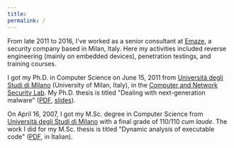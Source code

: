 ```yaml
---
title:
permalink: /
---
```


From late 2011 to 2016, I've worked as a senior consultant at
[Emaze](http://blog.emaze.net/), a security company based in Milan, Italy. Here
my activities included reverse engineering (mainly on embedded devices),
penetration testings, and training courses.

I got my Ph.D. in Computer Science on June 15, 2011 from
[Università degli Studi di Milano](http://www.unimi.it/) (University of Milan,
Italy), in the
[Computer and Network Security Lab](http://security.di.unimi.it/). My
Ph.D. thesis is titled "Dealing with next-generation malware"
([PDF](/pubs/thesis-phd.pdf), [slides](/pubs/thesis-phd-lecture.pdf)).

On April 16, 2007, I got my M.Sc. degree in Computer Science from
[Università degli Studi di Milano](http://www.unimi.it/) with a final grade of
110/110 _cum laude_. The work I did for my M.Sc. thesis is titled "Dynamic
analysis of executable code" ([PDF](/pubs/thesis-ms.pdf), in Italian).
